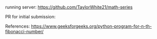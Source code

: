 running server: https://github.com/TaylorWhite21/math-series

PR for initial submission: 

References:
https://www.geeksforgeeks.org/python-program-for-n-th-fibonacci-number/
